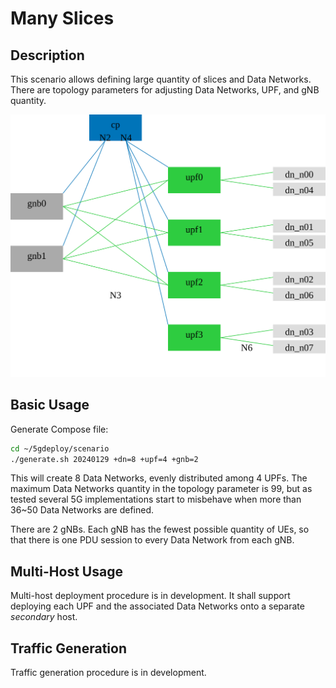 # Many Slices

## Description

This scenario allows defining large quantity of slices and Data Networks.
There are topology parameters for adjusting Data Networks, UPF, and gNB quantity.

![topology diagram](topo.svg)

## Basic Usage

Generate Compose file:

```bash
cd ~/5gdeploy/scenario
./generate.sh 20240129 +dn=8 +upf=4 +gnb=2
```

This will create 8 Data Networks, evenly distributed among 4 UPFs.
The maximum Data Networks quantity in the topology parameter is 99, but as tested several 5G implementations start to misbehave when more than 36~50 Data Networks are defined.

There are 2 gNBs.
Each gNB has the fewest possible quantity of UEs, so that there is one PDU session to every Data Network from each gNB.

## Multi-Host Usage

Multi-host deployment procedure is in development.
It shall support deploying each UPF and the associated Data Networks onto a separate *secondary* host.

## Traffic Generation

Traffic generation procedure is in development.
